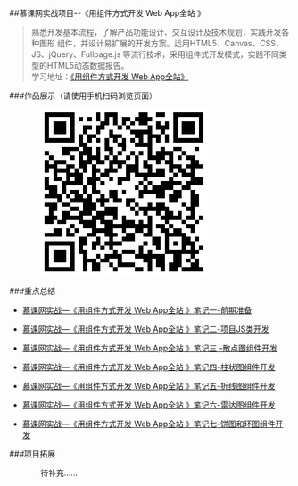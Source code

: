 ##慕课网实战项目--《用组件方式开发 Web App全站 》

>  熟悉开发基本流程，了解产品功能设计、交互设计及技术规划，实践开发各种图形 组件，并设计易扩展的开发方案。运用HTML5、Canvas、CSS、JS、jQuery、Fullpage.js 等流行技术，采用组件式开发模式，实践不同类型的HTML5动态数据报告。<br />
学习地址：[《用组件方式开发 Web App全站》](http://coding.imooc.com/class/15.html)


###作品展示（请使用手机扫码浏览页面）

&emsp;&emsp;&emsp;&emsp;![](https://github.com/Lovejulyer/WebAppDataShow/blob/gh-pages/imgs/link.png)


###重点总结


-   [慕课网实战—《用组件方式开发 Web App全站 》笔记一-前期准备](http://blog.csdn.net/lovejulyer/article/details/51866428)

-   [慕课网实战—《用组件方式开发 Web App全站 》笔记二-项目JS类开发](http://blog.csdn.net/lovejulyer/article/details/51901455)

-  [慕课网实战—《用组件方式开发 Web App全站 》笔记三 -散点图组件开发](http://blog.csdn.net/lovejulyer/article/details/51916020) 

-   [慕课网实战—《用组件方式开发 Web App全站 》笔记四-柱状图组件开发 ](http://blog.csdn.net/lovejulyer/article/details/51919166)

-  [慕课网实战—《用组件方式开发 Web App全站 》笔记五-折线图组件开发 ](http://blog.csdn.net/lovejulyer/article/details/51924000)

-  [慕课网实战—《用组件方式开发 Web App全站 》笔记六-雷达图组件开发 ](http://blog.csdn.net/lovejulyer/article/details/51925317)

-  [慕课网实战—《用组件方式开发 Web App全站 》笔记七-饼图和环图组件开发 ](http://blog.csdn.net/lovejulyer/article/details/51925513)

###项目拓展


&emsp;&emsp;&emsp;&emsp;待补充......
